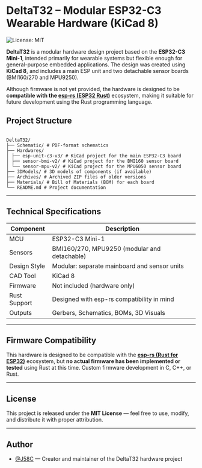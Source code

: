 # DeltaT32 – Modular ESP32-C3 Wearable Hardware (KiCad 8)

![License: MIT](https://img.shields.io/badge/License-MIT-yellow.svg)

**DeltaT32** is a modular hardware design project based on the **ESP32-C3 Mini-1**, intended primarily for wearable systems but flexible enough for general-purpose embedded applications. The design was created using **KiCad 8**, and includes a main ESP unit and two detachable sensor boards (BMI160/270 and MPU9250).

Although firmware is not yet provided, the hardware is designed to be **compatible with the [esp-rs (ESP32 Rust)](https://github.com/esp-rs)** ecosystem, making it suitable for future development using the Rust programming language.


## Project Structure

```

DeltaT32/
├── Schematic/ # PDF-format schematics
├── Hardwares/
│ ├── esp-unit-c3-v3/ # KiCad project for the main ESP32-C3 board
│ ├── sensor-bmi-v2/ # KiCad project for the BMI160 sensor board
│ └── sensor-mpu-v2/ # KiCad project for the MPU6050 sensor board
├── 3DModels/ # 3D models of components (if available)
├── Archives/ # Archived ZIP files of older versions
├── Materials/ # Bill of Materials (BOM) for each board
└── README.md # Project documentation

````

---

## Technical Specifications

| Component      | Description                                  |
|----------------|----------------------------------------------|
| MCU            | ESP32-C3 Mini-1                              |
| Sensors        | BMI160/270, MPU9250 (modular and detachable) |
| Design Style   | Modular: separate mainboard and sensor units |
| CAD Tool       | KiCad 8                                      |
| Firmware       | Not included (hardware only)                 |
| Rust Support   | Designed with esp-rs compatibility in mind   |
| Outputs        | Gerbers, Schematics, BOMs, 3D Visuals        |

---

## Firmware Compatibility

This hardware is designed to be compatible with the **[esp-rs (Rust for ESP32)](https://github.com/esp-rs)** ecosystem, but **no actual firmware has been implemented or tested** using Rust at this time. Custom firmware development in C, C++, or Rust.

---

## License

This project is released under the **MIT License** — feel free to use, modify, and distribute it with proper attribution.

---

## Author

* [@J58C](https://github.com/J58C) — Creator and maintainer of the DeltaT32 hardware project
